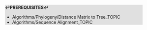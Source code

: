 <div style="margin:2em; background-color: #e0e0e0;">

<strong>↩PREREQUISITES↩</strong>

 * Algorithms/Phylogeny/Distance Matrix to Tree_TOPIC
 * Algorithms/Sequence Alignment_TOPIC

</div>

